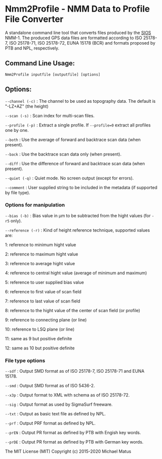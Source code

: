 Nmm2Profile - NMM Data to Profile File Converter
================================================

A standalone command line tool that converts files produced by the [SIOS](https://sios-de.com) NMM-1.
The produced GPS data files are formatted according to ISO 25178-7, ISO 25178-71, ISO 25178-72, EUNA 15178 (BCR) and formats proposed by PTB and NPL, respectively.

## Command Line Usage:  

```
Nmm2Profile inputfile [outputfile] [options]
```

## Options:  

`--channel (-c)` : The channel to be used as topography data. The default is "-LZ+AZ" (the height)

`--scan (-s)` : Scan index for multi-scan files.

`--profile (-p)` : Extract a single profile. If `--profile=0` extract all profiles one by one. 

`--both` : Use the average of forward and backtrace scan data (when present).

`--back` : Use the backtrace scan data only (when present).

`--diff` : Use the difference of forward and backtrace scan data (when present).

`--quiet (-q)` : Quiet mode. No screen output (except for errors).

`--comment` : User supplied string to be included in the metadata (if supported by file type).

### Options for manipulation

`--bias (-b)` : Bias value in µm to be subtracted from the hight values (for `-r5` only).

`--reference (-r)` : Kind of height reference technique, supported values are:

   1: reference to minimum hight value

   2: reference to maximum hight value

   3: reference to average hight value

   4: reference to central hight value (average of minimum and maximum)

   5: reference to user supplied bias value

   6: reference to first value of scan field

   7: reference to last value of scan field

   8: reference to the hight value of the center of scan field (or profile)

   9: reference to connecting plane (or line)

   10: reference to LSQ plane (or line)

   11: same as 9 but positive definite

   12: same as 10 but positive definite

### File type options

`--sdf` : Output SMD format as of ISO 25178-7, ISO 25178-71 and EUNA 15178.

`--smd` : Output SMD format as of ISO 5436-2.

`--x3p` : Output format to XML with schema as of ISO 25178-72.

`--sig` : Output format as used by SigmaSurf freeware.

`--txt` : Output as basic text file as defined by NPL.

`--prf` : Output PRF format as defined by NPL.

`--prEN` : Output PR format as defined by PTB with Engish key words.

`--prDE` : Output PR format as defined by PTB with German key words.


The MIT License (MIT)
Copyright (c) 2015-2020 Michael Matus
